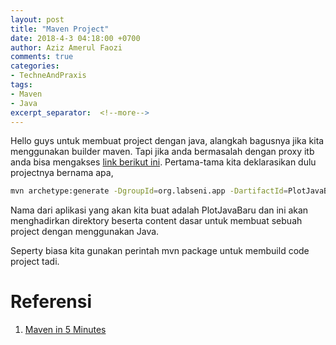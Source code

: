 ```yaml
---
layout: post
title: "Maven Project"
date: 2018-4-3 04:18:00 +0700
author: Aziz Amerul Faozi
comments: true
categories: 
- TechneAndPraxis
tags:
- Maven
- Java
excerpt_separator:  <!--more-->
---
```


Hello guys untuk membuat project dengan java, alangkah bagusnya jika kita menggunakan builder maven. Tapi jika anda bermasalah dengan proxy itb anda bisa mengakses [link berikut ini](). Pertama-tama kita deklarasikan dulu projectnya bernama apa, 


```bash
mvn archetype:generate -DgroupId=org.labseni.app -DartifactId=PlotJavaBaru -DarchetypeArtifactId=maven-archetype-quickstart -DinteractiveMode=false 
```
Nama dari aplikasi yang akan kita buat adalah PlotJavaBaru dan ini akan menghadirkan direktory beserta content dasar untuk membuat sebuah project dengan menggunakan Java.

Seperty biasa kita gunakan perintah mvn package untuk membuild code project tadi.

# Referensi
1. [Maven in 5 Minutes](https://maven.apache.org/guides/getting-started/maven-in-five-minutes.html) 

